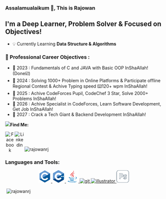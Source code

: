 ### Assalamualaikum 👋, This is Rajowan
## I'm a Deep Learner, Problem Solver & Focused on Objectives!
- 💡 Currently Learning **Data Structure & Algorithms**
### 📝 Professional Career Objectives :
- 📝 2023 : Fundamentals of C and JAVA with Basic OOP InShaAllah! (Done☑️)
- 📝 2024 : Solving 1000+ Problem in Online Platforms & Participate offline Regional Contest & Achive Typing speed ⌨️120+ wpm InShaAllah!
- 📝 2025 : Achive CodeForces Pupil, CodeChef 3 Star, Solve 2000+ Problems InShaAllah!
- 📝 2026 : Achive Specialist in CodeForces, Learn Software Development, Get Job InShaAllah!
- 📝 2027 : Crack a Tech Giant & Backend Development InShaAllah!

<p align="left"> <img src="https://komarev.com/ghpvc/?

<h2 align="left"><b>Find Me:</b></h2>
<p align="middle">

<a href="https://www.facebook.com/profile.php?id=100069836516119">
    <img align="left"  width="30px" src="https://github.com/dmhendricks/signature-social-icons/blob/master/icons/round-flat-filled/35px/facebook.png" alt="Facebook"/>

<a href="https://www.linkedin.com/in/rajowan-jaid-08a17522a/">
    <img align="left"  width="32px" src="https://github.com/dmhendricks/signature-social-icons/blob/master/icons/round-flat-filled/35px/linkedin.png" alt="Linkedin"/>
</a>
<br />
<br />


<p align="left"> <img src="https://komarev.com/ghpvc/?username=rajowanrj&label=Profile%20views&color=0e75b6&style=flat" alt="rajowanrj" /> </p>

<h3 align="left">Languages and Tools:</h3>
<p align="center"> <a href="https://www.cprogramming.com/" target="_blank" rel="noreferrer"> <img src="https://raw.githubusercontent.com/devicons/devicon/master/icons/c/c-original.svg" alt="c" width="40" height="40"/> </a> <a href="https://www.w3schools.com/cpp/" target="_blank" rel="noreferrer"> <img src="https://raw.githubusercontent.com/devicons/devicon/master/icons/cplusplus/cplusplus-original.svg" alt="cplusplus" width="40" height="40"/> </a> <a href="https://git-scm.com/" target="_blank" rel="noreferrer"> <img src="https://raw.githubusercontent.com/devicons/devicon/master/icons/java/java-original.svg" alt="java" width="40" height="40"/> </a> <a href="https://www.photoshop.com/en" target="_blank" rel="noreferrer"> <img src="https://www.vectorlogo.zone/logos/git-scm/git-scm-icon.svg" alt="git" width="40" height="40"/> </a> <a href="https://www.adobe.com/in/products/illustrator.html" target="_blank" rel="noreferrer"> <img src="https://www.vectorlogo.zone/logos/adobe_illustrator/adobe_illustrator-icon.svg" alt="illustrator" width="40" height="40"/> </a> <a href="https://www.java.com" target="_blank" rel="noreferrer"> <img src="https://raw.githubusercontent.com/devicons/devicon/master/icons/photoshop/photoshop-line.svg" alt="photoshop" width="40" height="40"/> </a> </p>

<p>&nbsp;<img align="center" src="https://github-readme-stats.vercel.app/api?username=rajowanrj&show_icons=true&locale=en" alt="rajowanrj" /></p>

